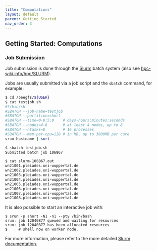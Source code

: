 ```yaml
---
title: "Computations"
layout: default
parent: Getting Started
nav_order: 3
---
```


## Getting Started: Computations

### Job Submission
Job submission is done through the [Slurm](../slurm) batch system (also see [hpc-wiki.info/hpc/SLURM](https://hpc-wiki.info/hpc/SLURM)).

Jobs are usually submitted via a job script and the `sbatch` command, for example:
```bash
$ cd /beegfs/${USER}
$ cat testjob.sh
#!/bin/sh
#SBATCH --job-name=testjob
#SBATCH --partition=short
#SBATCH --time=0-0:5:0    # days-hours:minutes:seconds
#SBATCH --nodes=4-8       # at least 4 nodes, up to 8
#SBATCH --ntasks=8        # 16 processes
#SBATCH --mem-per-cpu=128 # in MB, up to 3800MB per core
srun hostname | sort

$ sbatch testjob.sh
Submitted batch job 106867

$ cat slurm-106867.out
wn21001.pleiades.uni-wuppertal.de
wn21002.pleiades.uni-wuppertal.de
wn21003.pleiades.uni-wuppertal.de
wn21004.pleiades.uni-wuppertal.de
wn21005.pleiades.uni-wuppertal.de
wn21006.pleiades.uni-wuppertal.de
wn21007.pleiades.uni-wuppertal.de
wn21008.pleiades.uni-wuppertal.de
```

It is also possible to start an interactive job with:
```
$ srun -p short -N1 -n1 --pty /bin/bash
srun: job 12040877 queued and waiting for resources
srun: job 12040877 has been allocated resources
$     # shell now on worker node.
```

For more information, please refer to the more detailed [Slurm documentation](../slurm).

